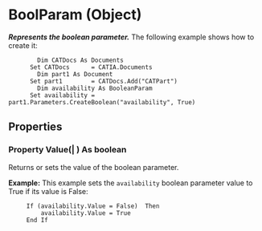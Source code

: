# BoolParam (Object)

**_Represents the boolean parameter._**
The following example shows how to create it:

```VBScript
    	Dim CATDocs As Documents
      Set CATDocs      = CATIA.Documents
    	Dim part1 As Document
      Set part1        = CATDocs.Add("CATPart")
    	Dim availability As BooleanParam
      Set availability = part1.Parameters.CreateBoolean("availability", True)

```

## Properties

### Property **Value**(| ) As boolean

   Returns or sets the value of the boolean parameter.

**Example:**      This example sets the `availability` boolean parameter value to True if its value is False:

```VBScript
     If (availability.Value = False)  Then
         availability.Value = True
     End If

```